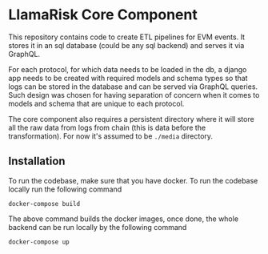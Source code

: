 # LlamaRisk Core Component
This repository contains code to create ETL pipelines for EVM events. It stores it in an sql database (could be any sql backend) and serves it via GraphQL.

For each protocol, for which data needs to be loaded in the db, a django app needs to be created with required models and schema types so that logs can be
stored in the database and can be served via GraphQL queries. Such design was chosen for having separation of concern when it comes to models and schema
that are unique to each protocol.

The core component also requires a persistent directory where it will store all the raw data from logs from chain (this is data before the transformation).
For now it's assumed to be `./media` directory.

## Installation
To run the codebase, make sure that you have docker. To run the codebase locally run the following command
```
docker-compose build
```
The above command builds the docker images, once done, the whole backend can be run locally by the following command
```
docker-compose up
```